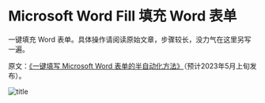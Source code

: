 # Microsoft Word Fill 填充 Word 表单

一键填充 Word 表单。具体操作请阅读原始文章，步骤较长，没力气在这里另写一遍。

原文：[《一键填写 Microsoft Word 表单的半自动化方法》](https://utgd.net/article/20143)（预计2023年5月上旬发布）。

![title](img.jpg)